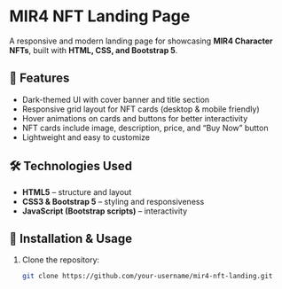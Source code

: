 # MIR4 NFT Landing Page

A responsive and modern landing page for showcasing **MIR4 Character NFTs**, built with **HTML, CSS, and Bootstrap 5**.  

## 📌 Features
- Dark-themed UI with cover banner and title section  
- Responsive grid layout for NFT cards (desktop & mobile friendly)  
- Hover animations on cards and buttons for better interactivity  
- NFT cards include image, description, price, and “Buy Now” button  
- Lightweight and easy to customize  

## 🛠️ Technologies Used
- **HTML5** – structure and layout  
- **CSS3 & Bootstrap 5** – styling and responsiveness  
- **JavaScript (Bootstrap scripts)** – interactivity  

## 🚀 Installation & Usage
1. Clone the repository:
   ```bash
   git clone https://github.com/your-username/mir4-nft-landing.git
